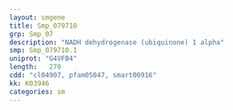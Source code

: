 ```yaml
---
layout: smgene
title: Smp_079710
grp: Smp_07
description: "NADH dehydrogenase (ubiquinone) 1 alpha"
smp: Smp_079710.1
uniprot: "G4VFB4"
length:   270
cdd: "cl04907, pfam05047, smart00916"
kk: K03946
categories: sm
---
```

